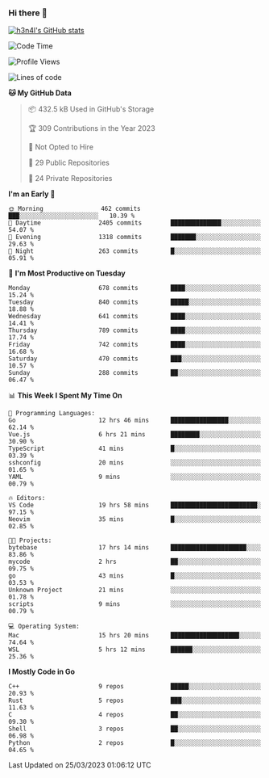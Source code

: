 ### Hi there 👋

[![h3n4l's GitHub stats](https://github-readme-stats.vercel.app/api?username=h3n4l&count_private=true&show_icons=true&theme=radical)](https://github.com/h3n4l/github-readme-stats)

<!--START_SECTION:waka-->
![Code Time](http://img.shields.io/badge/Code%20Time-1%2C069%20hrs%2045%20mins-blue)

![Profile Views](http://img.shields.io/badge/Profile%20Views-0-blue)

![Lines of code](https://img.shields.io/badge/From%20Hello%20World%20I%27ve%20Written-2.7%20million%20lines%20of%20code-blue)

**🐱 My GitHub Data** 

> 📦 432.5 kB Used in GitHub's Storage 
 > 
> 🏆 309 Contributions in the Year 2023
 > 
> 🚫 Not Opted to Hire
 > 
> 📜 29 Public Repositories 
 > 
> 🔑 24 Private Repositories 
 > 
**I'm an Early 🐤** 

```text
🌞 Morning                462 commits         ███░░░░░░░░░░░░░░░░░░░░░░   10.39 % 
🌆 Daytime                2405 commits        ██████████████░░░░░░░░░░░   54.07 % 
🌃 Evening                1318 commits        ███████░░░░░░░░░░░░░░░░░░   29.63 % 
🌙 Night                  263 commits         █░░░░░░░░░░░░░░░░░░░░░░░░   05.91 % 
```
📅 **I'm Most Productive on Tuesday** 

```text
Monday                   678 commits         ████░░░░░░░░░░░░░░░░░░░░░   15.24 % 
Tuesday                  840 commits         █████░░░░░░░░░░░░░░░░░░░░   18.88 % 
Wednesday                641 commits         ████░░░░░░░░░░░░░░░░░░░░░   14.41 % 
Thursday                 789 commits         ████░░░░░░░░░░░░░░░░░░░░░   17.74 % 
Friday                   742 commits         ████░░░░░░░░░░░░░░░░░░░░░   16.68 % 
Saturday                 470 commits         ███░░░░░░░░░░░░░░░░░░░░░░   10.57 % 
Sunday                   288 commits         ██░░░░░░░░░░░░░░░░░░░░░░░   06.47 % 
```


📊 **This Week I Spent My Time On** 

```text
💬 Programming Languages: 
Go                       12 hrs 46 mins      ████████████████░░░░░░░░░   62.14 % 
Vue.js                   6 hrs 21 mins       ████████░░░░░░░░░░░░░░░░░   30.90 % 
TypeScript               41 mins             █░░░░░░░░░░░░░░░░░░░░░░░░   03.39 % 
sshconfig                20 mins             ░░░░░░░░░░░░░░░░░░░░░░░░░   01.65 % 
YAML                     9 mins              ░░░░░░░░░░░░░░░░░░░░░░░░░   00.79 % 

🔥 Editors: 
VS Code                  19 hrs 58 mins      ████████████████████████░   97.15 % 
Neovim                   35 mins             █░░░░░░░░░░░░░░░░░░░░░░░░   02.85 % 

🐱‍💻 Projects: 
bytebase                 17 hrs 14 mins      █████████████████████░░░░   83.86 % 
mycode                   2 hrs               ██░░░░░░░░░░░░░░░░░░░░░░░   09.75 % 
go                       43 mins             █░░░░░░░░░░░░░░░░░░░░░░░░   03.53 % 
Unknown Project          21 mins             ░░░░░░░░░░░░░░░░░░░░░░░░░   01.78 % 
scripts                  9 mins              ░░░░░░░░░░░░░░░░░░░░░░░░░   00.79 % 

💻 Operating System: 
Mac                      15 hrs 20 mins      ███████████████████░░░░░░   74.64 % 
WSL                      5 hrs 12 mins       ██████░░░░░░░░░░░░░░░░░░░   25.36 % 
```

**I Mostly Code in Go** 

```text
C++                      9 repos             █████░░░░░░░░░░░░░░░░░░░░   20.93 % 
Rust                     5 repos             ███░░░░░░░░░░░░░░░░░░░░░░   11.63 % 
C                        4 repos             ██░░░░░░░░░░░░░░░░░░░░░░░   09.30 % 
Shell                    3 repos             ██░░░░░░░░░░░░░░░░░░░░░░░   06.98 % 
Python                   2 repos             █░░░░░░░░░░░░░░░░░░░░░░░░   04.65 % 
```




 Last Updated on 25/03/2023 01:06:12 UTC
<!--END_SECTION:waka-->

